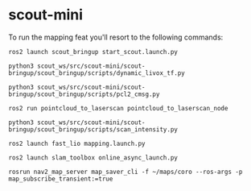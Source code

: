 # scout-mini

To run the mapping feat you'll resort to the following commands:

```
ros2 launch scout_bringup start_scout.launch.py 
```

```
python3 scout_ws/src/scout-mini/scout-bringup/scout_bringup/scripts/dynamic_livox_tf.py 
```

```
python3 scout_ws/src/scout-mini/scout-bringup/scout_bringup/scripts/pcl2_cmsg.py
```

```
ros2 run pointcloud_to_laserscan pointcloud_to_laserscan_node
```

```
python3 scout_ws/src/scout-mini/scout-bringup/scout_bringup/scripts/scan_intensity.py 
```

```
ros2 launch fast_lio mapping.launch.py
```

```
ros2 launch slam_toolbox online_async_launch.py
```

```
rosrun nav2_map_server map_saver_cli -f ~/maps/coro --ros-args -p map_subscribe_transient:=true
```